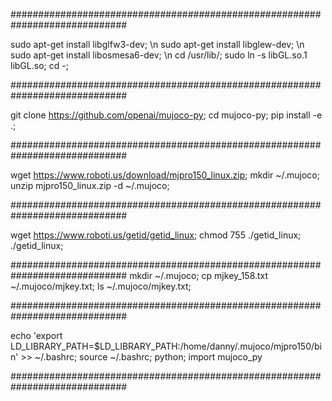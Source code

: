 #############################################################################

sudo apt-get install libglfw3-dev; \n
sudo apt-get install libglew-dev; \n
sudo apt-get install libosmesa6-dev; \n
cd /usr/lib/; sudo ln -s libGL.so.1 libGL.so; cd -;

#############################################################################

git clone https://github.com/openai/mujoco-py;
cd mujoco-py; 
pip install -e .;

#############################################################################

wget https://www.roboti.us/download/mjpro150_linux.zip;
mkdir ~/.mujoco;
unzip mjpro150_linux.zip -d ~/.mujoco;

#############################################################################

wget https://www.roboti.us/getid/getid_linux;
chmod 755 ./getid_linux;
./getid_linux;

#############################################################################
mkdir ~/.mujoco;
cp mjkey_158.txt  ~/.mujoco/mjkey.txt;
ls ~/.mujoco/mjkey.txt;

#############################################################################

echo 'export LD_LIBRARY_PATH=$LD_LIBRARY_PATH:/home/danny/.mujoco/mjpro150/bin' >> ~/.bashrc; source ~/.bashrc;
python; import mujoco_py

#############################################################################



